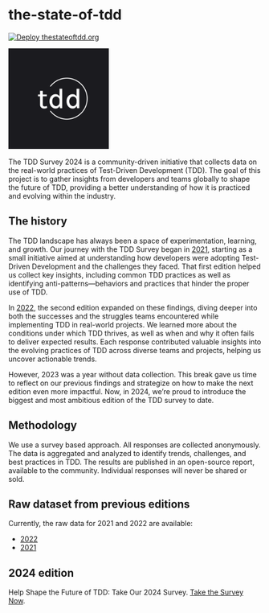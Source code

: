 # the-state-of-tdd

[![Deploy thestateoftdd.org](https://github.com/the-state-of-tdd/the-state-of-tdd-web/actions/workflows/publish_website.yml/badge.svg)](https://github.com/the-state-of-tdd/the-state-of-tdd-web/actions/workflows/publish_website.yml)

<img src="./public/logo-white.png" alt="The state of TDD logo" width="200" />


The TDD Survey 2024 is a community-driven initiative that collects data on the real-world practices of Test-Driven Development (TDD). The goal of this project is to gather insights from developers and teams globally to shape the future of TDD, providing a better understanding of how it is practiced and evolving within the industry.

## The history

The TDD landscape has always been a space of experimentation, learning, and growth. Our journey with the TDD Survey began in [2021](https://thestateoftdd.org/results/2021), starting as a small initiative aimed at understanding how developers were adopting Test-Driven Development and the challenges they faced. That first edition helped us collect key insights, including common TDD practices as well as identifying anti-patterns—behaviors and practices that hinder the proper use of TDD.

In [2022](https://thestateoftdd.org/results/2022), the second edition expanded on these findings, diving deeper into both the successes and the struggles teams encountered while implementing TDD in real-world projects. We learned more about the conditions under which TDD thrives, as well as when and why it often fails to deliver expected results. Each response contributed valuable insights into the evolving practices of TDD across diverse teams and projects, helping us uncover actionable trends.

However, 2023 was a year without data collection. This break gave us time to reflect on our previous findings and strategize on how to make the next edition even more impactful. Now, in 2024, we’re proud to introduce the biggest and most ambitious edition of the TDD survey to date.

## Methodology

We use a survey based approach. All responses are collected anonymously. The data is aggregated and analyzed to identify trends, challenges,
and best practices in TDD. The results are published in an open-source report, available to the community. Individual responses
will never be shared or sold.

## Raw dataset from previous editions

Currently, the raw data for 2021 and 2022 are available:

- [2022](https://gist.github.com/marabesi/03e6629adc9d8324a582813905848e44)
- [2021](https://gist.github.com/marabesi/5f0eafd3ea948a5c1dcd25720299ac17)

## 2024 edition

Help Shape the Future of TDD: Take Our 2024 Survey. [Take the Survey Now](https://forms.gle/QHGra5GLdae3Rf9GA).
